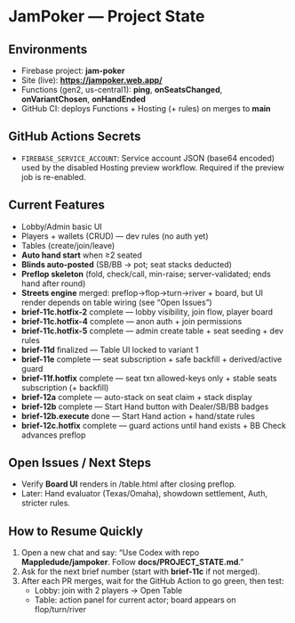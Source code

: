 # JamPoker — Project State

## Environments
- Firebase project: **jam-poker**
- Site (live): **https://jampoker.web.app/**
- Functions (gen2, us-central1): **ping**, **onSeatsChanged**, **onVariantChosen**, **onHandEnded**
- GitHub CI: deploys Functions + Hosting (+ rules) on merges to **main**

## GitHub Actions Secrets
- `FIREBASE_SERVICE_ACCOUNT`: Service account JSON (base64 encoded) used by the disabled Hosting preview workflow. Required if the preview job is re-enabled.

## Current Features
- Lobby/Admin basic UI
- Players + wallets (CRUD) — dev rules (no auth yet)
- Tables (create/join/leave)
- **Auto hand start** when ≥2 seated
- **Blinds auto-posted** (SB/BB → pot; seat stacks deducted)
- **Preflop skeleton** (fold, check/call, min-raise; server-validated; ends hand after round)
- **Streets engine** merged: preflop→flop→turn→river + board, but UI render depends on table wiring (see “Open Issues”)
- **brief-11c.hotfix-2** complete — lobby visibility, join flow, player board
- **brief-11c.hotfix-4** complete — anon auth + join permissions
- **brief-11c.hotfix-5** complete — admin create table + seat seeding + dev rules
- **brief-11d** finalized — Table UI locked to variant 1
- **brief-11e** complete — seat subscription + safe backfill + derived/active guard
- **brief-11f.hotfix** complete — seat txn allowed-keys only + stable seats subscription (+ backfill)
- **brief-12a** complete — auto-stack on seat claim + stack display
- **brief-12b** complete — Start Hand button with Dealer/SB/BB badges
- **brief-12b.execute** done — Start Hand action + hand/state rules
- **brief-12c.hotfix** complete — guard actions until hand exists + BB Check advances preflop

## Open Issues / Next Steps
- Verify **Board UI** renders in /table.html after closing preflop.
- Later: Hand evaluator (Texas/Omaha), showdown settlement, Auth, stricter rules.

## How to Resume Quickly
1. Open a new chat and say: “Use Codex with repo **Mappledude/jampoker**. Follow **docs/PROJECT_STATE.md**.”
2. Ask for the next brief number (start with **brief-11c** if not merged).
3. After each PR merges, wait for the GitHub Action to go green, then test:
   - Lobby: join with 2 players → Open Table
   - Table: action panel for current actor; board appears on flop/turn/river
